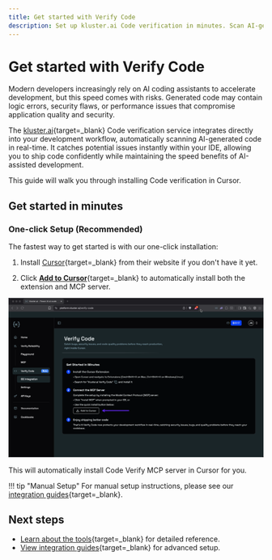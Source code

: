 ```yaml
---
title: Get started with Verify Code
description: Set up kluster.ai Code verification in minutes. Scan AI-generated code for errors, vulnerabilities, and performance issues with Cursor and AI assistants.
---
```


# Get started with Verify Code

Modern developers increasingly rely on AI coding assistants to accelerate development, but this speed comes with risks. Generated code may contain logic errors, security flaws, or performance issues that compromise application quality and security.

The [kluster.ai](https://www.kluster.ai/){target=\_blank} Code verification service integrates directly into your development workflow, automatically scanning AI-generated code in real-time. It catches potential issues instantly within your IDE, allowing you to ship code confidently while maintaining the speed benefits of AI-assisted development.

This guide will walk you through installing Code verification in Cursor.

## Get started in minutes

### One-click Setup (Recommended)

The fastest way to get started is with our one-click installation:

1. Install [Cursor](https://cursor.com/downloads){target=_blank} from their website if you don't have it yet.

2. Click [**Add to Cursor**](https://platform.kluster.ai/verify-code){target=_blank} to automatically install both the extension and MCP server.

![Quick start installation button for Code verification](/images/verify/code/quick-start/quick-start.webp)

This will automatically install Code Verify MCP server in Cursor for you.

!!! tip "Manual Setup"
    For manual setup instructions, please see our [integration guides](/verify/code/integrations/){target=\_blank}.

## Next steps

- [Learn about the tools](/verify/code/tools/){target=\_blank} for detailed reference.
- [View integration guides](/verify/code/integrations/){target=\_blank} for advanced setup.